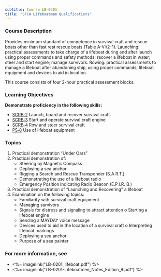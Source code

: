 ```yaml
---
subtitle: Course LB-0201
title: "STCW Lifeboatman Qualifications"
---
```


### Course Description

Provides minimum standard of competence in survival craft and rescue boats other than fast rest rescue boats (Table A-VI/2-1). Launching:  practical assessments to take charge of a lifeboat during and after launch using proper commands and safety methods; recover a lifeboat in water; steer and start engine; manage survivors. Rowing: practical assessments to manage a lifeboat after abandoning ship, using proper commands, lifeboat equipment and devices to aid in location.

This course consists of four 2-hour practical assessment blocks.


### Learning Objectives


**Demonstrate proficiency in the following skills:**

* [SCRB‑2](SCRB-2) Launch, board and recover survival craft.
* [SCRB‑3](SCRB-3) Start and operate survival craft engine
* [SCRB‑4](SCRB-4) Row and steer survival craft
* [PS‑8](PS-8) Use of lifeboat equipment

### Topics

1. Practical demonstration “Under Oars”
2. Practical demonstration of:
	* Steering by Magnetic Compass
	* Deploying a sea anchor
	* Rigging a Search and Rescue Transponder (S.A.R.T.)
	* Demonstrating the use of a lifeboat radio
	* Emergency Position Indicating Radio Beacon (E.P.I.R. B.)
3. Practical demonstration of “Launching and Recovering” a lifeboat
4. Examination on the following topics:
	* Familiarity with survival craft equipment
	* Managing survivors
	* Signals for distress and signaling to attract attention o Starting a lifeboat engine
	* Sending a MAYDAY voice message
	* Devices used to aid in the location of a survival craft o Interpreting lifeboat markings
	* Deploying a sea anchor
	* Purpose of a sea painter



### For more information, see 

* <%= imagelink("LB-0201_lifeboat.pdf") %> 
* <%= imagelink("LB-0201-Lifeboatmen_Notes_Edition_8.pdf") %> 



